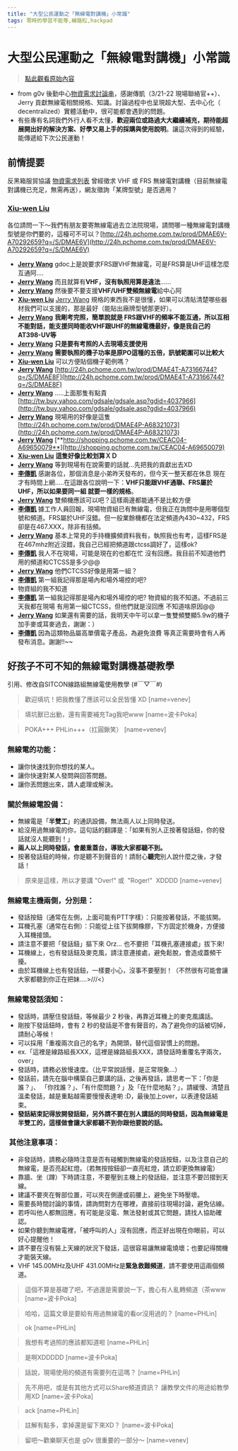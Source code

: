 ```yaml
---
title: "大型公民運動之「無線電對講機」小常識"
tags: 零時的學習不能等,線路松,hackpad
---
```


# 大型公民運動之「無線電對講機」小常識

> [點此觀看原始內容](https://g0v.hackpad.tw/bYQW7zdA8mb)

- from g0v 後勤中心[物資需求討論串](https://www.facebook.com/groups/g0v.general/permalink/597508043658939/)，感謝傳凱（3/21-22 現場聯絡官++）、Jerry 貢獻無線電相關規格、知識。討論過程中也呈現超大型、去中心化（ decentralized）實體活動中，很可能都會遇到的問題。
- 有些專有名詞我們外行人看不太懂，**歡迎兩位或路過大大繼續補充，期待能超展開出好的解決方案、好學又易上手的採購與使用說明**。讓這次得到的經驗，能傳遞給下次公民運動！

## 前情提要

反黑箱服貿協議 [物資需求列表](http://bit.ly/occupylysupport) 曾經徵求 VHF 或 FRS 無線電對講機（目前無線電對講機已充足，無需再送），網友徵詢「某牌型號」是否適用？
### [Xiu-wen Liu](https://www.facebook.com/xiuwen.liu)

各位請問一下～我們有朋友要寄無線電過去立法院現場，請問哪一種無線電對講機型號是你們要的，這檯可不可以？[http://24h.pchome.com.tw/prod/DMAE6V-A70292659?q=/S/DMAE6V](http://24h.pchome.com.tw/prod/DMAE6V-A70292659?q=/S/DMAE6V)

- [**Jerry Wang**](https://www.facebook.com/paraselene.sword) gdoc上是說要求FRS跟VHF無線電，可是FRS算是UHF這樣怎麼互通阿....
- [**Jerry Wang**](https://www.facebook.com/paraselene.sword) 而且就算有**VHF，沒有執照用算是違法**......
- [**Jerry Wang**](https://www.facebook.com/paraselene.sword) 然後要不要支援**VHF/UHF雙頻無線電**給中心阿
- [**Xiu-wen Liu**](https://www.facebook.com/xiuwen.liu)  [Jerry Wang](https://www.facebook.com/paraselene.sword) 規格的東西我不是很懂，如果可以清貼清楚哪些器材我們可以支援的，那是最好（能貼出廠牌型號那更好）。
- [**Jerry Wang**](https://www.facebook.com/paraselene.sword) **我剛考完照，簡單說就是 FRS跟VHF的頻率不能互通，所以互相不能對話，能支援同時能收VHF跟UHF的無線電機最好，像是我自己的AT398-UV等**
- [**Jerry Wang**](https://www.facebook.com/paraselene.sword) **只是要有考照的人去現場支援使用**
- [**Jerry Wang**](https://www.facebook.com/paraselene.sword) **需要執照的機子功率是原PO這種的五倍，訊號範圍可以比較大**
- [**Xiu-wen Liu**](https://www.facebook.com/xiuwen.liu) 可以方便貼個機子範例嗎？
- [**Jerry Wang**](https://www.facebook.com/paraselene.sword)  [http://24h.pchome.com.tw/prod/DMAE4T-A73166744?q=/S/DMAE8F](http://24h.pchome.com.tw/prod/DMAE4T-A73166744?q=/S/DMAE8F)
- [**Jerry Wang**](https://www.facebook.com/paraselene.sword) .....上面那隻有點貴[http://tw.buy.yahoo.com/gdsale/gdsale.asp?gdid=4037966](http://tw.buy.yahoo.com/gdsale/gdsale.asp?gdid=4037966)
- [**Jerry Wang**](https://www.facebook.com/paraselene.sword) 現場用的好像是這隻[http://24h.pchome.com.tw/prod/DMAE4P-A68321073](http://24h.pchome.com.tw/prod/DMAE4P-A68321073)
- [**Jerry Wang**](https://www.facebook.com/paraselene.sword)  [**http://shopping.pchome.com.tw/CEAC04-A69650079**](http://shopping.pchome.com.tw/CEAC04-A69650079)
- [**Xiu-wen Liu**](https://www.facebook.com/xiuwen.liu) **這隻好像比較划算ＸＤ**
- [**Jerry Wang**](https://www.facebook.com/paraselene.sword) 等到現場有在說需要的話就...先把我的貢獻出去XD
- [**李傳凱**](https://www.facebook.com/mickmix9) 感謝各位，那個消息是小弟昨天發布的，但今天一整天都在休息 現在才有時間上網.....在這跟各位說明一下：**VHF只能跟VHF通聯、FRS屬於UHF，所以如果要同一組 就要一樣的規格**。
- [**Jerry Wang**](https://www.facebook.com/paraselene.sword) 雙頻機應該可以吧？這樣兩邊都能通不是比較方便
- [**李傳凱**](https://www.facebook.com/mickmix9) 據工作人員回報，現場物資組已有無線電，但我正在詢問中是用哪個型號和頻道。FRS屬於UHF沒錯。但一般業餘機都在法定頻道內430~432，FRS卻是在467.XXX，除非有括頻。
- [**Jerry Wang**](https://www.facebook.com/paraselene.sword) 基本上常見的手持機擴頻資料我有，執照我也有考，這樣FRS是在467mhz附近沒錯，我自己已經把頻道跟ctcss調好了，這樣ok?
- [**李傳凱**](https://www.facebook.com/mickmix9) 我人不在現場，可能是現在的也都在忙 沒有回應。我目前不知道他們用的頻道和CTCSS是多少@@
- [**Jerry Wang**](https://www.facebook.com/paraselene.sword) 他們CTCSS好像是用第一組？
- [**李傳凱**](https://www.facebook.com/mickmix9) 第一組我記得那是場內和場外場控的吧?
- 物資組的我不知道
- [**李傳凱**](https://www.facebook.com/mickmix9) 第一組我記得那是場內和場外場控的吧? 物資組的我不知道。不過前三天我都在現場 有用第一組CTCSS，但他們就是沒回應 不知道啥原因@@
- [**Jerry Wang**](https://www.facebook.com/paraselene.sword) 如果還有需要的話，我明天中午可以拿一隻雙頻雙顯5.9w的機子加手麥或耳麥過去，謝謝：）
- [**李傳凱**](https://www.facebook.com/mickmix9) 因為這類物品屬高單價電子產品，為避免浪費 等真正需要時會有人再發布消息。謝謝!!~~

## 好孩子不可不知的無線電對講機基礎教學

引用、修改自SITCON線路組無線電使用教學 (#￣▽￣#)
> 歡迎填坑！把我教懂了應該可以全民皆懂 XD
> [name=venev]

> 填坑獸已出動，還有需要補充Tag我吧www
> [name=波卡Poka]

> POKA+++ PHLin+++（扛圓鍬笑）
> [name=venev]


### 無線電的功能：

- 讓你快速找到你想找的某人。
- 讓你快速對某人發問與回答問題。
- 讓你丟問題出來，請人處理或解決。
### 關於無線電設備：

- 無線電是「**半雙工**」的通訊設備，無法兩人以上同時發送。
- 給沒用過無線電的你，這句話的翻譯是：「如果有別人正按著發話鈕，你的發話就沒人能聽到！」
- **兩人以上同時發話，會嚴重蓋台，導致大家都聽不到。**
- 按著發話鈕的時候，你是聽不到聲音的！請耐心**聽完**別人說什麼之後，才發話！
> 原來是這樣，所以才要講 "Over!" 或  "Roger!"  XDDDD
> [name=venev]


### 無線電主機兩側，分別是：

- 發話按鈕（通常在左側，上面可能有PTT字樣）：只能按著發話，不能拔開。
- 耳機孔塞（通常在右側）：只能從上往下拔開橡膠，下方固定於機身，方便接入耳機接頭。
- 請注意不要把「發話鈕」摳下來 Orz... 也不要把「耳機孔塞連接處」拔下來!
- 耳機線上，也有發話鈕及麥克風，請注意連接處，避免鬆脫，會造成蓋頻干擾。
- 由於耳機線上也有發話鈕，一樣要小心，沒事不要壓到！（不然很有可能會讓大家都聽到你正在把妹....>///<）
### 無線電發話須知：

- 發話時，請壓住發話鈕，等候最少 2 秒後，再靠近耳機上的麥克風講話。
- 剛按下發話鈕時，會有 2 秒的發話是不會有聲音的，為了避免你的話被切掉，請耐心等候！
- 可以採用「重複兩次自己的名字」為開頭，替代這個習慣上的問題。
- ex.「這裡是線路組長XXX，這裡是線路組長XXX，請發話時重覆名字兩次，over」
- 發話時，請務必放慢速度。（比平常說話慢，是正常現象...）
- 發話前，請先在腦中構築自己要講的話，之後再發話，請思考一下：「你是誰？」、 「你找誰？」、「有什麼問題？」及「在什麼地點？」，請緩慢、清楚且溫柔發話，越是重點越需要慢慢表達喲 :D，最後加上over，以表達發話結束。
- **發話結束記得放開發話鈕，另外請不要在別人講話的同時發話，因為無線電是半雙工的，這樣做會讓大家都聽不到你跟他要說的話。**
###  其他注意事項：

- 非發話時，請務必隨時注意是否有碰觸到無線電的發話按鈕，以及注意自己的無線電，是否亮起紅燈。（若無按按鈕卻一直亮紅燈，請立即更換無線電）
- 靠牆、坐（蹲）下時請注意，不要壓到主機上的發話鈕，並注意不要凹摺到天線。
- 建議不要夾在臀部位置，可以夾在側邊或前腰上，避免坐下時壓壞。
- 需要長時間討論的事情，請詢問對方在哪裡，直接前往現場討論，避免佔線。
- 若呼叫他人都無回應，有可能是沒電、無法發射或其它問題，請找人協助確認。
- 如果你聽到無線電裡，「被呼叫的人」沒有回應，而正好出現在你眼前，可以好心提醒他！
- 請不要在沒有裝上天線的狀況下發話，這很容易讓無線電燒壞；也要記得關機才能裝天線。
- VHF 145.00MHz及UHF 431.00MHz是**緊急救難頻道**，請不要使用這兩個頻道。
> 這個不算是基礎了吧，不過還是需要說一下，擔心有人亂轉頻道（茶www
> [name=波卡Poka]

> 哈哈，這篇文章是要給有用過無線電的看or沒用過的？
> [name=PHLin]

> ok
> [name=PHLin]

> 我想有考過照的應該都知道啦
> [name=PHLin]

> 是啊XDDDDD
> [name=波卡Poka]

> 話說，現場使用的頻道有需要列在這嗎？
> [name=PHLin]

> 先不用吧，或是有其他方式可以Share頻道資訊？ 讓教學文件的用途給教學用XD
> [name=波卡Poka]

> ack
> [name=PHLin]

> 註解有點多，拿掉還是留下來XD？
> [name=波卡Poka]

> 留吧～歡樂聊天也是 g0v 很重要的一部分～
> [name=venev]


